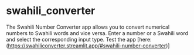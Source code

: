 # swahili_converter
The Swahili Number Converter app allows you to convert numerical numbers to Swahili words and vice versa. Enter a number or a Swahili word and select the corresponding input type.
Test the app [here: (https://swahiliconverter.streamlit.app/#swahili-number-converter)]
